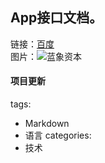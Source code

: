 ## App接口文档。
链接：[百度](http://www.baidu.com)  
图片：![蓝象资本](https://pic.36krcnd.com/avatar/201705/31084933/669lxktivz9axd6h.png)  
#### 项目更新  
tags:  
   - Markdown
   - 语言
   categories:
   - 技术
